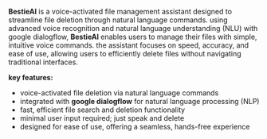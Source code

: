**BestieAI** is a voice-activated file management assistant designed to streamline file deletion through natural language commands. using advanced voice recognition and natural language understanding (NLU) with google dialogflow, **BestieAI** enables users to manage their files with simple, intuitive voice commands. the assistant focuses on speed, accuracy, and ease of use, allowing users to efficiently delete files without navigating traditional interfaces.

**key features:**
- voice-activated file deletion via natural language commands
- integrated with **google dialogflow** for natural language processing (NLP)
- fast, efficient file search and deletion functionality
- minimal user input required; just speak and delete
- designed for ease of use, offering a seamless, hands-free experience
